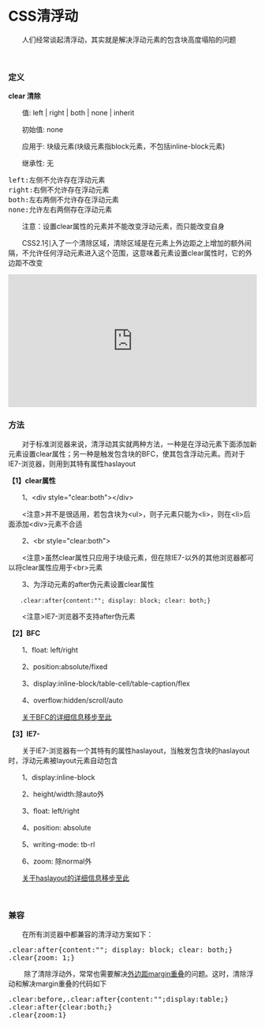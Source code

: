 # CSS清浮动

&emsp;&emsp;人们经常谈起清浮动，其实就是解决浮动元素的包含块高度塌陷的问题

&nbsp;

### 定义

**clear 清除**

&emsp;&emsp;值: left | right | both | none | inherit

&emsp;&emsp;初始值: none

&emsp;&emsp;应用于: 块级元素(块级元素指block元素，不包括inline-block元素)

&emsp;&emsp;继承性: 无

<div>
<pre>left:左侧不允许存在浮动元素
right:右侧不允许存在浮动元素
both:左右两侧不允许存在浮动元素
none:允许左右两侧存在浮动元素</pre>
</div>

&emsp;&emsp;注意：设置clear属性的元素并不能改变浮动元素，而只能改变自身

&emsp;&emsp;CSS2.1引入了一个清除区域，清除区域是在元素上外边距之上增加的额外间隔，不允许任何浮动元素进入这个范围，这意味着元素设置clear属性时，它的外边距不改变

<iframe style="width: 100%; height: 269px;" src="https://demo.xiaohuochai.site/css/float/f7.html" frameborder="0" width="320" height="240"></iframe>

### 方法

&emsp;&emsp;对于标准浏览器来说，清浮动其实就两种方法，一种是在浮动元素下面添加新元素设置clear属性；另一种是触发包含块的BFC，使其包含浮动元素。而对于IE7-浏览器，则用到其特有属性haslayout

**【1】clear属性**

&emsp;&emsp;1、&lt;div style="clear:both"&gt;&lt;/div&gt;

&emsp;&emsp;&lt;注意&gt;并不是很适用，若包含块为&lt;ul&gt;，则子元素只能为&lt;li&gt;，则在&lt;li&gt;后面添加&lt;div&gt;元素不合适

&emsp;&emsp;2、&lt;br style="clear:both"&gt;

&emsp;&emsp;&lt;注意&gt;虽然clear属性只应用于块级元素，但在除IE7-以外的其他浏览器都可以将clear属性应用于&lt;br&gt;元素

&emsp;&emsp;3、为浮动元素的after伪元素设置clear属性
```
　　.clear:after{content:""; display: block; clear: both;}
```
&emsp;&emsp;&lt;注意&gt;IE7-浏览器不支持after伪元素

**【2】BFC**

&emsp;&emsp;1、float: left/right

&emsp;&emsp;2、position:absolute/fixed

&emsp;&emsp;3、display:inline-block/table-cell/table-caption/flex

&emsp;&emsp;4、overflow:hidden/scroll/auto

&emsp;&emsp;[关于BFC的详细信息移步至此](http://www.cnblogs.com/xiaohuochai/p/5248536.html)

**【3】IE7-**

&emsp;&emsp;关于IE7-浏览器有一个其特有的属性haslayout，当触发包含块的haslayout时，浮动元素被layout元素自动包含

&emsp;&emsp;1、display:inline-block

&emsp;&emsp;2、height/width:除auto外

&emsp;&emsp;3、float: left/right

&emsp;&emsp;4、position: absolute

&emsp;&emsp;5、writing-mode: tb-rl

&emsp;&emsp;6、zoom: 除normal外

&emsp;&emsp;[关于haslayout的详细信息移步至此](http://www.cnblogs.com/xiaohuochai/p/4845314.html)

&nbsp;

### 兼容

&emsp;&emsp;在所有浏览器中都兼容的清浮动方案如下：

<div>
<pre>.clear:after{content:""; display: block; clear: both;}
.clear{zoom: 1;}</pre>
</div>

&nbsp;　　除了清除浮动外，常常也需要解决[外边距margin重叠](http://www.cnblogs.com/xiaohuochai/p/6255046.html#anchor1)的问题。这时，清除浮动和解决margin重叠的代码如下

<div>
<pre>.clear:before,.clear:after{content:"";display:table;}
.clear:after{clear:both;}
.clear{zoom:1}</pre>
</div>

